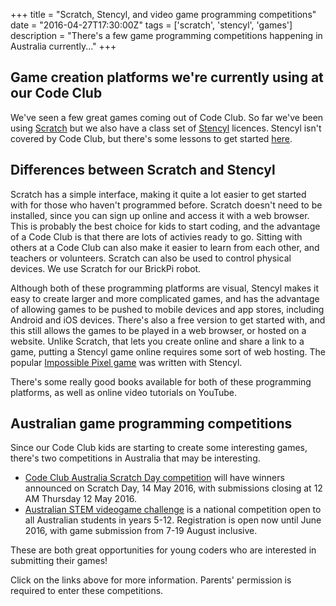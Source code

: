 +++
title = "Scratch, Stencyl, and video game programming competitions"
date = "2016-04-27T17:30:00Z"
tags = ['scratch', 'stencyl', 'games']
description = "There's a few game programming competitions happening in Australia currently..."
+++


## Game creation platforms we're currently using at our Code Club ##

We've seen a few great games coming out of Code Club. So far we've been using [Scratch](https://scratch.mit.edu/) but we also have a class set of [Stencyl](http://www.stencyl.com/) licences. Stencyl isn't covered by Code Club, but there's some lessons to get started [here](http://www.stencyl.com/help/).

## Differences between Scratch and Stencyl ##

Scratch has a simple interface, making it quite a lot easier to get started with for those who haven't programmed before. Scratch doesn't need to be installed, since you can sign up online and access it with a web browser. This is probably the best choice for kids to start coding, and the advantage of a Code Club is that there are lots of activies ready to go. Sitting with others at a Code Club can also make it easier to learn from each other, and teachers or volunteers. Scratch can also be used to control physical devices. We use Scratch for our BrickPi robot.

Although both of these programming platforms are visual, Stencyl makes it easy to create larger and more complicated games, and has the advantage of allowing games to be pushed to mobile devices and app stores, including Android and iOS devices. There's also a free version to get started with, and this still allows the games to be played in a web browser, or hosted on a website. Unlike Scratch, that lets you create online and share a link to a game, putting a Stencyl game online requires some sort of web hosting. The popular [Impossible Pixel game](http://blog.stencyl.com/?p=1162) was written with Stencyl.

There's some really good books available for both of these programming platforms, as well as online video tutorials on YouTube.

## Australian game programming competitions ##

Since our Code Club kids are starting to create some interesting games, there's two competitions in Australia that may be interesting.

 - [Code Club Australia Scratch Day competition](https://codeclubaustralia.wufoo.com/forms/celebrate-scratch-day-and-win-great-prizes/) will have winners announced on Scratch Day, 14 May 2016, with submissions closing at 12 AM Thursday 12 May 2016.
 - [Australian STEM videogame challenge](https://www.stemgames.org.au/) is a national competition open to all Australian students in years 5-12. Registration is open now until June 2016, with game submission from 7-19 August inclusive.

These are both great opportunities for young coders who are interested in submitting their games!

Click on the links above for more information. Parents' permission is required to enter these competitions.
